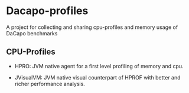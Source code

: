 # Dacapo-profiles

A project for collecting and sharing cpu-profiles and memory usage of DaCapo benchmarks

## CPU-Profiles

- HPRO: JVM native agent for a first level profiling of memory and cpu.
  
- JVisualVM: JVM native visual counterpart of HPROF with better and richer performance analysis.
